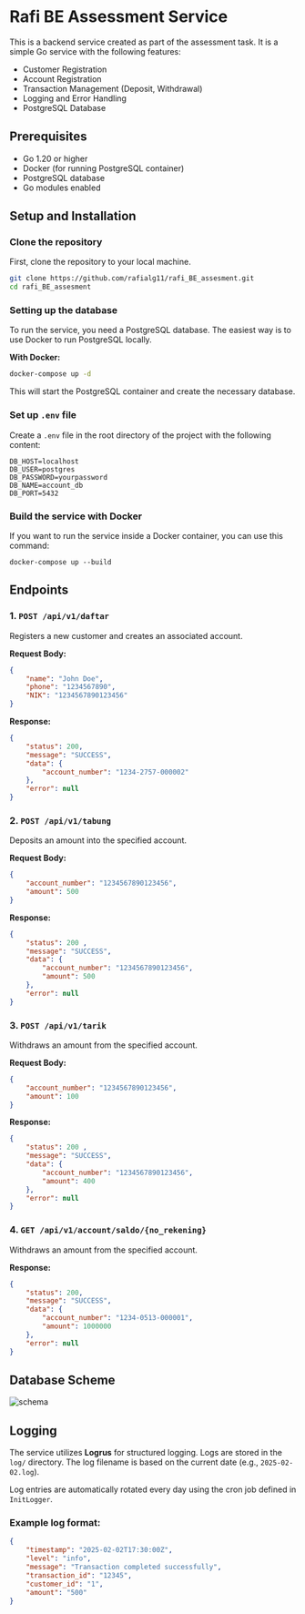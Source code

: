 # Rafi BE Assessment Service

This is a backend service created as part of the assessment task. It is a simple Go service with the following features:
- Customer Registration
- Account Registration
- Transaction Management (Deposit, Withdrawal)
- Logging and Error Handling
- PostgreSQL Database

## Prerequisites

- Go 1.20 or higher
- Docker (for running PostgreSQL container)
- PostgreSQL database
- Go modules enabled

## Setup and Installation

### Clone the repository
First, clone the repository to your local machine.

```bash
git clone https://github.com/rafialg11/rafi_BE_assesment.git
cd rafi_BE_assesment
```

### Setting up the database

To run the service, you need a PostgreSQL database. The easiest way is to use Docker to run PostgreSQL locally.

**With Docker:**

```bash
docker-compose up -d
```

This will start the PostgreSQL container and create the necessary database.

### Set up `.env` file

Create a `.env` file in the root directory of the project with the following content:

```env
DB_HOST=localhost
DB_USER=postgres
DB_PASSWORD=yourpassword
DB_NAME=account_db
DB_PORT=5432
```

### Build the service with Docker

If you want to run the service inside a Docker container, you can use this command:
```
docker-compose up --build
```

## Endpoints

### 1. `POST /api/v1/daftar`

Registers a new customer and creates an associated account.

**Request Body:**

```json
{
    "name": "John Doe",
    "phone": "1234567890",
    "NIK": "1234567890123456"
}
```

**Response:**

```json
{
    "status": 200,
    "message": "SUCCESS",
    "data": {
        "account_number": "1234-2757-000002"
    },
    "error": null
}
```

### 2. `POST /api/v1/tabung`

Deposits an amount into the specified account.

**Request Body:**

```json
{
    "account_number": "1234567890123456",
    "amount": 500
}
```

**Response:**

```json
{
    "status": 200 ,
    "message": "SUCCESS",
    "data": {
        "account_number": "1234567890123456",
        "amount": 500
    },
    "error": null
}
```

### 3. `POST /api/v1/tarik`

Withdraws an amount from the specified account.

**Request Body:**

```json
{
    "account_number": "1234567890123456",
    "amount": 100
}
```

**Response:**

```json
{
    "status": 200 ,
    "message": "SUCCESS",
    "data": {
        "account_number": "1234567890123456",
        "amount": 400
    },
    "error": null
}
```
### 4. `GET /api/v1/account/saldo/{no_rekening}`

Withdraws an amount from the specified account.

**Response:**

```json
{
    "status": 200,
    "message": "SUCCESS",
    "data": {
        "account_number": "1234-0513-000001",
        "amount": 1000000
    },
    "error": null
}
```
## Database Scheme
![schema](https://github.com/user-attachments/assets/f3478f3d-587c-44e9-992e-eda73941bf6e)


## Logging

The service utilizes **Logrus** for structured logging. Logs are stored in the `log/` directory. The log filename is based on the current date (e.g., `2025-02-02.log`).

Log entries are automatically rotated every day using the cron job defined in `InitLogger`.

### Example log format:

```json
{
    "timestamp": "2025-02-02T17:30:00Z",
    "level": "info",
    "message": "Transaction completed successfully",
    "transaction_id": "12345",
    "customer_id": "1",
    "amount": "500"
}
```
